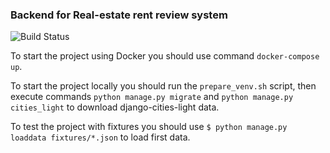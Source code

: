 ### Backend for Real-estate rent review system

![Build Status](https://github.com/m0nk-tnd/real-estate-review-system-be/actions/workflows/ci.yml/badge.svg?branch=develop)

To start the project using Docker you should use command ```docker-compose up```.

To start the project locally you should run the ```prepare_venv.sh``` script, then execute commands
```python manage.py migrate``` and ```python manage.py cities_light``` to download django-cities-light data.

To test the project with fixtures you should use ```$ python manage.py loaddata fixtures/*.json``` to load first data.

